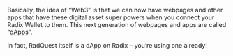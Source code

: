 Basically, the idea of “Web3” is that we can now have webpages and other apps that have these digital asset super powers when you connect your Radix Wallet to them. This next generation of webpages and apps are called “[dApps](?glossaryAnchor=dapp)”.

In fact, RadQuest itself is a dApp on Radix – you’re using one already!